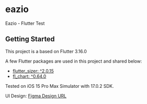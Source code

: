 # eazio

Eazio - Flutter Test

## Getting Started

This project is a based on Flutter 3.16.0

A few Flutter packages are used in this project and shared below:

- [flutter_sizer: ^2.0.15](https://pub.dev/packages/sizer)
- [fl_chart: ^0.64.0](https://pub.dev/packages/fl_chart)

Tested on iOS 15 Pro Max Simulator with 17.0.2 SDK.

UI Design: [Figma Design URL](https://www.figma.com/file/5hEoBtqFNBR9IbuEompl8Q/Flutter-Assessment?type=design&node-id=1-3&mode=design&t=usZvPppHVJdtMvwt-0)